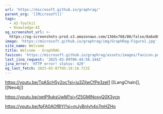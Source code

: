 ```yaml
---
url: 'https://microsoft.github.io/graphrag/'
parent_org: '[[Microsoft]]'
tags:
  - AI-Toolkit
  - Knowledge-AI
og_screenshot_url: >-
  https://og-screenshots-prod.s3.amazonaws.com/1366x768/80/false/8a6a98e4cbf1799c5c5dcc8c045f8aa7dc4d1b0bcb7ef8016efe4017f3c2ed63.jpeg
image: 'https://microsoft.github.io/graphrag/img/GraphRag-Figure1.jpg'
site_name: Welcome
title: Welcome - GraphRAG
favicon: 'https://microsoft.github.io/graphrag/assets/images/favicon.png'
last_jina_request: '2025-03-09T06:44:58.144Z'
jina_error: 'HTTP error! status: 429'
og_last_fetch: 2025-03-07T05:19:18.723Z
---
```

https://youtu.be/TqAScH5y2oc?si=iu3ZjIwCfPe3zeI1
[[LangChain]], [[Neo4j]]

https://youtu.be/oetP9uksUwM?si=fZ5GMlNosyQ0X3ycp

https://youtu.be/fpFA0AOfBYI?si=mJyBnIyh4o7mHZHo
